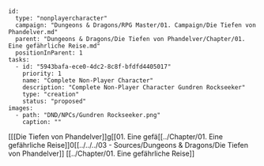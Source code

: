
```RpgManager4
id: 
  type: "nonplayercharacter"
  campaign: "Dungeons & Dragons/RPG Master/01. Campaign/Die Tiefen von Phandelver.md"
  parent: "Dungeons & Dragons/Die Tiefen von Phandelver/Chapter/01. Eine gefährliche Reise.md"
  positionInParent: 1
tasks: 
  - id: "5943bafa-ece0-4dc2-8c8f-bfdfd4405017"
    priority: 1
    name: "Complete Non-Player Character"
    description: "Complete Non-Player Character Gundren Rockseeker"
    type: "creation"
    status: "proposed"
images: 
  - path: "DND/NPCs/Gundren Rockseeker.png"
    caption: ""
```

[[[Die Tiefen von Phandelver]]g[[01. Eine gefä[[../Chapter/01. Eine gefährliche Reise]]0[[../../../03 - Sources/Dungeons & Dragons/Die Tiefen von Phandelver]]
[[../Chapter/01. Eine gefährliche Reise]]